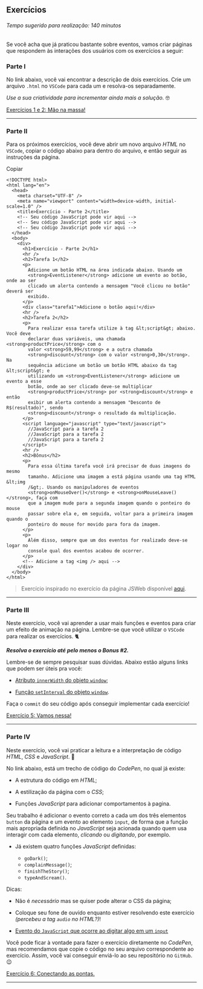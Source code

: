 Exercícios
----------

###### Tempo sugerido para realização: 140 minutos

Se você acha que já praticou bastante sobre eventos, vamos criar páginas que respondem às interações dos usuários com os exercícios a seguir:

### Parte I

No link abaixo, você vai encontrar a descrição de dois exercícios. Crie um arquivo `.html` no `VSCode` para cada um e resolva-os separadamente.

_Use a sua criatividade para incrementar ainda mais a solução._ 🤓

[Exercícios 1 e 2: Mão na massa!](https://www.teaching-materials.org/jsweb/exercises/events)

* * *

### Parte II

Para os próximos exercícios, você deve abrir um novo arquivo _HTML_ no `VSCode`, copiar o código abaixo para dentro do arquivo, e então seguir as instruções da página.

Copiar

    <!DOCTYPE html>
    <html lang="en">
      <head>
        <meta charset="UTF-8" />
        <meta name="viewport" content="width=device-width, initial-scale=1.0" />
        <title>Exercício - Parte 2</title>
        <!-- Seu código JavaScript pode vir aqui -->
        <!-- Seu código JavaScript pode vir aqui -->
        <!-- Seu código JavaScript pode vir aqui -->
      </head>
      <body>
        <div>
          <h1>Exercício - Parte 2</h1>
          <hr />
          <h2>Tarefa 1</h2>
          <p>
            Adicione um botão HTML na área indicada abaixo. Usando um
            <strong>EventListener</strong> adicione um evento ao botão, onde ao ser
            clicado um alerta contendo a mensagem "Você clicou no botão" deverá ser
            exibido.
          </p>
          <div class="tarefa1">Adicione o botão aqui!</div>
          <hr />
          <h2>Tarefa 2</h2>
          <p>
            Para realizar essa tarefa utilize à tag &lt;script&gt; abaixo. Você deve
            declarar duas variáveis, uma chamada <strong>productPrice</strong> com o
            valor <strong>59,99</strong> e a outra chamada
            <strong>discount</strong> com o valor <strong>0,30</strong>. Na
            sequência adicione um botão um botão HTML abaixo da tag &lt;script&gt; e
            utilizando um <strong>EventListener</strong> adicione um evento a esse
            botão, onde ao ser clicado deve-se multiplicar
            <strong>productPrice</strong> por <strong>discount</strong> e então
            exibir um alerta contendo a mensagem "Desconto de R$(resultado)", sendo
            <strong>discount</strong> o resultado da multiplicação.
          </p>
          <script language="javascript" type="text/javascript">
            //JavaScript para a tarefa 2
            //JavaScript para a tarefa 2
            //JavaScript para a tarefa 2
          </script>
          <hr />
          <h2>Bônus</h2>
          <p>
            Para essa última tarefa você irá precisar de duas imagens do mesmo
            tamanho. Adicione uma imagem a está página usando uma tag HTML &lt;img
            /&gt;. Usando os manipuladores de eventos
            <strong>onMouseOver()</strong> e <strong>onMouseLeave()</strong>, faça com
            que a imagem mude para a segunda imagem quando o ponteiro do mouse
            passar sobre ela e, em seguida, voltar para a primeira imagem quando o
            ponteiro do mouse for movido para fora da imagem.
          </p>
          <p>
            Além disso, sempre que um dos eventos for realizado deve-se logar no
            console qual dos eventos acabou de ocorrer.
          </p>
          <!-- Adicione a tag <img /> aqui -->
        </div>
      </body>
    </html>

> Exercício inspirado no exercício da página JSWeb disponível [aqui](http://nptcstudents.co.uk/andrewg/jsweb/JavaScriptEventHandlersExercise.html).

* * *

### Parte III

Neste exercício, você vai aprender a usar mais funções e eventos para criar um efeito de animação na página. Lembre-se que você utilizar o `VSCode` para realizar os exercícios. 🐈

**_Resolva o exercício até pelo menos o Bonus #2._**

Lembre-se de sempre pesquisar suas dúvidas. Abaixo estão alguns links que podem ser úteis pra você:

*   [Atributo `innerWidth` do objeto `window`](https://www.w3schools.com/jsref/prop_win_innerheight.asp);
    
*   [Função `setInterval` do objeto `window`](https://www.w3schools.com/js/js_timing.asp).
    

Faça o `commit` do seu código após conseguir implementar cada exercício!

[Exercício 5: Vamos nessa!](https://www.teaching-materials.org/jsweb/exercises/animation)

* * *

### Parte IV

Neste exercício, você vai praticar a leitura e a interpretação de código _HTML_, _CSS_ e _JavaScript_. 🙂

No link abaixo, está um trecho de código do _CodePen_, no qual já existe:

*   A estrutura do código em _HTML_;
    
*   A estilização da página com o _CSS_;
    
*   Funções _JavaScript_ para adicionar comportamentos à pagina.
    

Seu trabalho é adicionar o evento correto a cada um dos três elementos `button` da página e um evento ao elemento `input`, de forma que a função mais apropriada definida no _JavaScript_ seja acionada quando quem usa interagir com cada elemento, _clicando_ ou _digitando_, por exemplo.

*   Já existem quatro funções _JavaScript_ definidas:
    
    *   `goDark()`;
    *   `complainMessage()`;
    *   `finishTheStory()`;
    *   `typeAndScream()`.

Dicas:

*   Não é _necessário_ mas se quiser pode alterar o CSS da página;
    
*   Coloque seu fone de ouvido enquanto estiver resolvendo este exercício _(percebeu a tag `audio` no HTML?)_!
    
*   [Evento do `JavaScript` que ocorre ao digitar algo em um `input`](https://www.w3schools.com/jsref/event_oninput.asp)
    

Você pode ficar à vontade para fazer o exercício diretamente no _CodePen_, mas recomendamos que copie o código no seu arquivo correspondente ao exercício. Assim, você vai conseguir enviá-lo ao seu repositório no `GitHub`. 😉

[Exercício 6: Conectando as pontas.](https://codepen.io/prosetech/pen/oRxMmZ)

* * *
